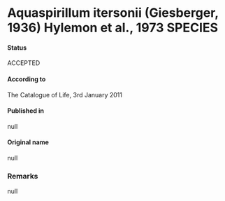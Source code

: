 # Aquaspirillum itersonii (Giesberger, 1936) Hylemon et al., 1973 SPECIES

#### Status
ACCEPTED

#### According to
The Catalogue of Life, 3rd January 2011

#### Published in
null

#### Original name
null

### Remarks
null